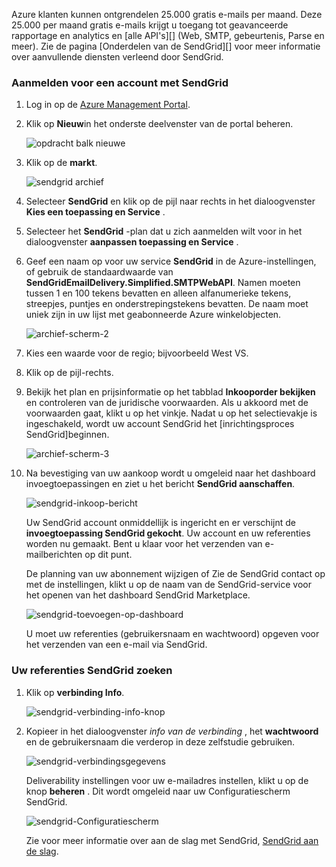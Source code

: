 Azure klanten kunnen ontgrendelen 25.000 gratis e-mails per maand. Deze 25.000 per maand gratis e-mails krijgt u toegang tot geavanceerde rapportage en analytics en [alle API's][] (Web, SMTP, gebeurtenis, Parse en meer). Zie de pagina [Onderdelen van de SendGrid][] voor meer informatie over aanvullende diensten verleend door SendGrid.

### <a name="to-sign-up-for-a-sendgrid-account"></a>Aanmelden voor een account met SendGrid

1. Log in op de [Azure Management Portal][].

2. Klik op **Nieuw**in het onderste deelvenster van de portal beheren.

    ![opdracht balk nieuwe][command-bar-new]

3. Klik op de **markt**.

    ![sendgrid archief][sendgrid-store]

4. Selecteer **SendGrid** en klik op de pijl naar rechts in het dialoogvenster **Kies een toepassing en Service** .

5. Selecteer het **SendGrid** -plan dat u zich aanmelden wilt voor in het dialoogvenster **aanpassen toepassing en Service** .

6. Geef een naam op voor uw service **SendGrid** in de Azure-instellingen, of gebruik de standaardwaarde van **SendGridEmailDelivery.Simplified.SMTPWebAPI**. Namen moeten tussen 1 en 100 tekens bevatten en alleen alfanumerieke tekens, streepjes, puntjes en onderstrepingstekens bevatten. De naam moet uniek zijn in uw lijst met geabonneerde Azure winkelobjecten.

    ![archief-scherm-2][store-screen-2]

7. Kies een waarde voor de regio; bijvoorbeeld West VS.

8. Klik op de pijl-rechts.

9. Bekijk het plan en prijsinformatie op het tabblad **Inkooporder bekijken** en controleren van de juridische voorwaarden. Als u akkoord met de voorwaarden gaat, klikt u op het vinkje. Nadat u op het selectievakje is ingeschakeld, wordt uw account SendGrid het [inrichtingsproces SendGrid]beginnen.

    ![archief-scherm-3][store-screen-3]

10. Na bevestiging van uw aankoop wordt u omgeleid naar het dashboard invoegtoepassingen en ziet u het bericht **SendGrid aanschaffen**.

    ![sendgrid-inkoop-bericht][sendgrid-purchasing-message]

    Uw SendGrid account onmiddellijk is ingericht en er verschijnt de **invoegtoepassing SendGrid gekocht**. Uw account en uw referenties worden nu gemaakt. Bent u klaar voor het verzenden van e-mailberichten op dit punt. 

    De planning van uw abonnement wijzigen of Zie de SendGrid contact op met de instellingen, klikt u op de naam van de SendGrid-service voor het openen van het dashboard SendGrid Marketplace. 

    ![sendgrid-toevoegen-op-dashboard][sendgrid-add-on-dashboard]

    U moet uw referenties (gebruikersnaam en wachtwoord) opgeven voor het verzenden van een e-mail via SendGrid.

### <a name="to-find-your-sendgrid-credentials"></a>Uw referenties SendGrid zoeken ###

1. Klik op **verbinding Info**.

    ![sendgrid-verbinding-info-knop][sendgrid-connection-info-button]

2. Kopieer in het dialoogvenster *info van de verbinding* , het **wachtwoord** en de gebruikersnaam die verderop in deze zelfstudie gebruiken.

    ![sendgrid-verbindingsgegevens][sendgrid-connection-info]

    Deliverability instellingen voor uw e-mailadres instellen, klikt u op de knop **beheren** . Dit wordt omgeleid naar uw Configuratiescherm SendGrid. 

    ![sendgrid-Configuratiescherm][sendgrid-control-panel]

    Zie voor meer informatie over aan de slag met SendGrid, [SendGrid aan de slag][].

<!--images-->

[command-bar-new]: ./media/sendgrid-sign-up/sendgrid_BAR_NEW.PNG
[sendgrid-store]: ./media/sendgrid-sign-up/sendgrid_offerings_store.png
[store-screen-2]: ./media/sendgrid-sign-up/sendgrid_store_scrn2.png
[store-screen-3]: ./media/sendgrid-sign-up/sendgrid_store_scrn3.png
[sendgrid-purchasing-message]: ./media/sendgrid-sign-up/sendgrid_purchasing_message.png
[sendgrid-add-on-dashboard]: ./media/sendgrid-sign-up/sendgrid_add-on_dashboard.png
[sendgrid-connection-info]: ./media/sendgrid-sign-up/sendgrid_connection_info.png
[sendgrid-connection-info-button]: ./media/sendgrid-sign-up/sendgrid_connection_info_button.png
[sendgrid-control-panel]: ./media/sendgrid-sign-up/sendgrid_control_panel.png

<!--Links-->

[SendGrid functies]: http://sendgrid.com/features
[Azure Management Portal]: https://manage.windowsazure.com
[SendGrid aan de slag]: http://sendgrid.com/docs
[SendGrid-proces inrichten]: https://support.sendgrid.com/hc/articles/200181628-Why-is-my-account-being-provisioned-
[alle API 's]: https://sendgrid.com/docs/API_Reference/index.html

